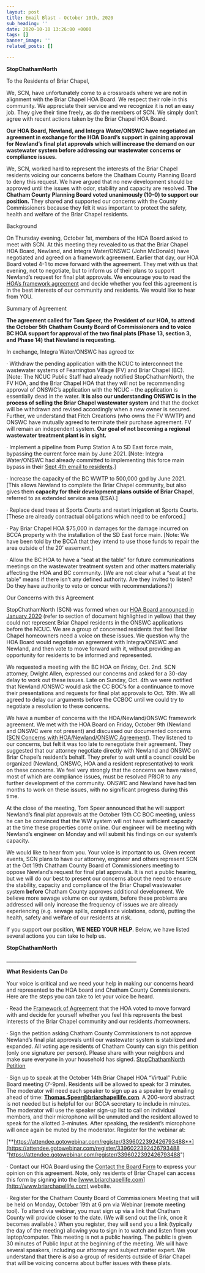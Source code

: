 ```yaml
---
layout: post
title: Email Blast - October 10th, 2020
sub_heading: ''
date: 2020-10-10 13:26:00 +0000
tags: []
banner_image: ''
related_posts: []

---
```

**StopChathamNorth**

To the Residents of Briar Chapel,

We, SCN, have unfortunately come to a crossroads where we are not in alignment with the Briar Chapel HOA Board. We respect their role in this community. We appreciate their service and we recognize it is not an easy job. They give their time freely, as do the members of SCN. We simply don’t agree with recent actions taken by the Briar Chapel HOA Board.

**Our HOA Board, Newland, and Integra Water/ONSWC have negotiated an agreement in exchange for the HOA Board’s support in gaining approval for Newland’s final plat approvals which will increase the demand on our wastewater system before addressing our wastewater concerns or compliance issues.**

We, SCN, worked hard to represent the interests of the Briar Chapel residents voicing our concerns before the Chatham County Planning Board to deny this request. We have argued that no new development should be approved until the issues with odor, stability and capacity are resolved. **The Chatham County Planning Board voted unanimously (10-0) to support our position.** They shared and supported our concerns with the County Commissioners because they felt it was important to protect the safety, health and welfare of the Briar Chapel residents.

Background

On Thursday evening, October 1st, members of the HOA Board asked to meet with SCN. At this meeting they revealed to us that the Briar Chapel HOA Board, Newland, and Integra Water/ONSWC (John McDonald) have negotiated and agreed on a framework agreement. Earlier that day, our HOA Board voted 4-1 to move forward with the agreement. They met with us that evening, not to negotiate, but to inform us of their plans to support Newland’s request for final plat approvals. We encourage you to read the [HOA’s framework agreement](https://drive.google.com/file/d/1UJFNsDCW04nhFaGHk9HX3kRNFgj0DJAG/view?usp=sharing) and decide whether you feel this agreement is in the best interests of our community and residents. We would like to hear from YOU.

Summary of Agreement

**The agreement called for Tom Speer, the President of our HOA, to attend the October 5th Chatham County Board of Commissioners and to voice BC HOA support for approval of the two final plats (Phase 13, section 3, and Phase 14) that Newland is requesting.**

In exchange, Integra Water/ONSWC has agreed to:

· Withdraw the pending application with the NCUC to interconnect the wastewater systems of Fearrington Village (FV) and Briar Chapel (BC). \[Note: The NCUC Public Staff had already notified StopChathamNorth, the FV HOA, and the Briar Chapel HOA that they will not be recommending approval of ONSWC’s application with the NCUC – the application is essentially dead in the water. I**t is also our understanding ONSWC is in the process of selling the Briar Chapel wastewater system** and that the docket will be withdrawn and revised accordingly when a new owner is secured. Further, we understand that Fitch Creations (who owns the FV WWTP) and ONSWC have mutually agreed to terminate their purchase agreement. FV will remain an independent system. **Our goal of not becoming a regional wastewater treatment plant is in sight.**

· Implement a pipeline from Pump Station A to SD East force main, bypassing the current force main by June 2021. \[Note: Integra Water/ONSWC had already committed to implementing this force main bypass in their [Sept 4th email to residents](https://drive.google.com/file/d/158zG5t5wQDy5iR7yZv7vNqMzorhcs-1E/view?usp=sharing).\]

· Increase the capacity of the BC WWTP to 500,000 gpd by June 2021. \[This allows Newland to complete the Briar Chapel community, but also gives them **capacity for their development plans outside of Briar Chapel**, referred to as extended service area (ESA).\]

· Replace dead trees at Sports Courts and restart irrigation at Sports Courts. \[These are already contractual obligations which need to be enforced.\]

· Pay Briar Chapel HOA $75,000 in damages for the damage incurred on BCCA property with the installation of the SD East force main. \[Note: We have been told by the BCCA that they intend to use those funds to repair the area outside of the 20’ easement.\]

· Allow the BC HOA to have a “seat at the table” for future communications meetings on the wastewater treatment system and other matters materially affecting the HOA and BC community. \[We are not clear what a “seat at the table” means if there isn’t any defined authority. Are they invited to listen? Do they have authority to veto or concur with recommendations?\]

Our Concerns with this Agreement

StopChathamNorth (SCN) was formed when our [HOA Board announced in January 2020](https://drive.google.com/file/d/1RWKKMSpyAQrTn2HhIcNW4OqdWx1fOW8l/view?usp=sharing) (refer to section of document highlighted in yellow) that they could not represent Briar Chapel residents in the ONSWC applications before the NCUC. We are a group of concerned residents that feel Briar Chapel homeowners need a voice on these issues. We question why the HOA Board would negotiate an agreement with Integra/ONSWC and Newland, and then vote to move forward with it, without providing an opportunity for residents to be informed and represented.

We requested a meeting with the BC HOA on Friday, Oct. 2nd. SCN attorney, Dwight Allen, expressed our concerns and asked for a 30-day delay to work out these issues. Late on Sunday, Oct. 4th we were notified that Newland /ONSWC would ask the CC BOC’s for a continuance to move their presentations and requests for final plat approvals to Oct. 19th. We all agreed to delay our arguments before the CCBOC until we could try to negotiate a resolution to these concerns.

We have a number of concerns with the HOA/Newland/ONSWC framework agreement. We met with the HOA Board on Friday, October 9th (Newland and ONSWC were not present) and discussed our documented concerns ([SCN Concerns with HOA/Newland/ONSWC Agreement](https://drive.google.com/file/d/1IHZAGfRlqtDXkXGwTtZVRwy-58VXyySH/view?usp=sharing)). They listened to our concerns, but felt it was too late to renegotiate their agreement. They suggested that our attorney negotiate directly with Newland and ONSWC on Briar Chapel’s resident’s behalf. They prefer to wait until a council could be organized (Newland, ONSWC, HOA and a resident representative) to work on these concerns. We feel very strongly that the concerns we have raised, most of which are compliance issues, must be resolved PRIOR to any further development of the community. ONSWC and Newland have had ten months to work on these issues, with no significant progress during this time.

At the close of the meeting, Tom Speer announced that he will support Newland’s final plat approvals at the October 19th CC BOC meeting, unless he can be convinced that the WW system will not have sufficient capacity at the time these properties come online. Our engineer will be meeting with Newland’s engineer on Monday and will submit his findings on our system’s capacity.

We would like to hear from you. Your voice is important to us. Given recent events, SCN plans to have our attorney, engineer and others represent SCN at the Oct 19th Chatham County Board of Commissioners meeting to oppose Newland’s request for final plat approvals. It is not a public hearing, but we will do our best to present our concerns about the need to ensure the stability, capacity and compliance of the Briar Chapel wastewater system **before** Chatham County approves additional development. We believe more sewage volume on our system, before these problems are addressed will only increase the frequency of issues we are already experiencing (e.g. sewage spills, compliance violations, odors), putting the health, safety and welfare of our residents at risk.

If you support our position, **WE NEED YOUR HELP**. Below, we have listed several actions you can take to help us.

**StopChathamNorth**

**___________________________________________________**

**What Residents Can Do**

Your voice is critical and we need your help in making our concerns heard and represented to the HOA board and Chatham County Commissioners. Here are the steps you can take to let your voice be heard.

· Read the [Framework of Agreement](https://drive.google.com/file/d/1UJFNsDCW04nhFaGHk9HX3kRNFgj0DJAG/view?usp=sharing) that the HOA voted to move forward with and decide for yourself whether you feel this represents the best interests of the Briar Chapel community and our residents /homeowners.

· Sign the petition asking Chatham County Commissioners to not approve Newland’s final plat approvals until our wastewater system is stabilized and expanded. All voting age residents of Chatham County can sign this petition (only one signature per person). Please share with your neighbors and make sure everyone in your household has signed. [StopChathamNorth Petition](https://us4.list-manage.com/survey?u=8d47572e71610de795c4b8505&id=a5d9c1039a&attribution=false)

· Sign up to speak at the October 14th Briar Chapel HOA “Virtual” Public Board meeting (7-9pm). Residents will be allowed to speak for 3 minutes. The moderator will need each speaker to sign up as a speaker by emailing ahead of time: [**Thomas.Speer@briarchapellife.com**](mailto:Thomas.Speer@briarchapellife.com). A 200-word abstract is not needed but is helpful for our BCCA secretary to include in minutes. The moderator will use the speaker sign-up list to call on individual members, and their microphone will be unmuted and the resident allowed to speak for the allotted 3-minutes. After speaking, the resident’s microphone will once again be muted by the moderator. Register for the webinar at:

[**https://attendee.gotowebinar.com/register/3396022392426793488**](https://attendee.gotowebinar.com/register/3396022392426793488 "https://attendee.gotowebinar.com/register/3396022392426793488")

· Contact our HOA Board using the [Contact the Board Form](https://www.briarchapellife.com/Form/44435\~279476/Contact-the-Board) to express your opinion on this agreement. Note, only residents of Briar Chapel can access this form by signing into the [www.briarchapellife.com](http://www.briarchapellife.com) website.

· Register for the Chatham County Board of Commissioners Meeting that will be held on Monday, October 19th at 6 pm via Webinar (remote meeting tool). To attend via webinar, you must sign up via a link that Chatham County will provide closer to the date. (We will send out the link, once it becomes available.) When you register, they will send you a link (typically the day of the meeting) allowing you to sign in to watch and listen from your laptop/computer. This meeting is not a public hearing. The public is given 30 minutes of Public Input at the beginning of the meeting. We will have several speakers, including our attorney and subject matter expert. We understand that there is also a group of residents outside of Briar Chapel that will be voicing concerns about buffer issues with these plats.